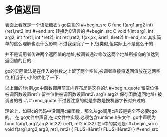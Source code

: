 # 多值返回

表面上看就是一个语法糖衣:\\
go语言的
#+begin_src C
func f(arg1,arg2 int) (ret1,ret2 int)
#+end_src
转换为C语言的
#+begin_src C
void f(int arg1, int arg2, int *ret1, int *ret2);
int ret1,ret2;
f(xx,xx, &ret1, &ret2)
#+end_src
其实简单的这么理解也没什么影响.不过我深究了一下,很类似,但实际上不是这么干的.

并不是调用者传递两个返回值的地址,被调者通过修改这两个地址所指向的值达到返回值的目的.

go的实际做法是在传入的参数之上留了两个空位,被调者直接将返回值放在这两空位,相当于小小的优化了一下.

以上面的f为例,go中函数调用前其内存布局是这样的:\\
#+begin_quote
留空位供被调函数设置ret1\\
留空位供被调函数设置ret2\\
arg1\\
arg2\\
保存函数返回地址\\
被调者的栈...\\
#+end_quote
不过要注意的就是参数是按机器字长对齐过的.

理论上，如果c的代码中没调用c库函数，那么从go调用c应该是完全不必要cgo的。
在.go文件中声音,在.c文件中实现.必须包含runtime.h头文件.
go中声明为
func f(arg1,arg2,arg3 int32) (ret1, ret2 int32)
在c中的实现是:
#+begin_src c
void f(arg1,arg2,arg3, ret1, ret2) {
    FLUSH(&ret1)
    FLUSH(&ret2)
}
#+end_src
